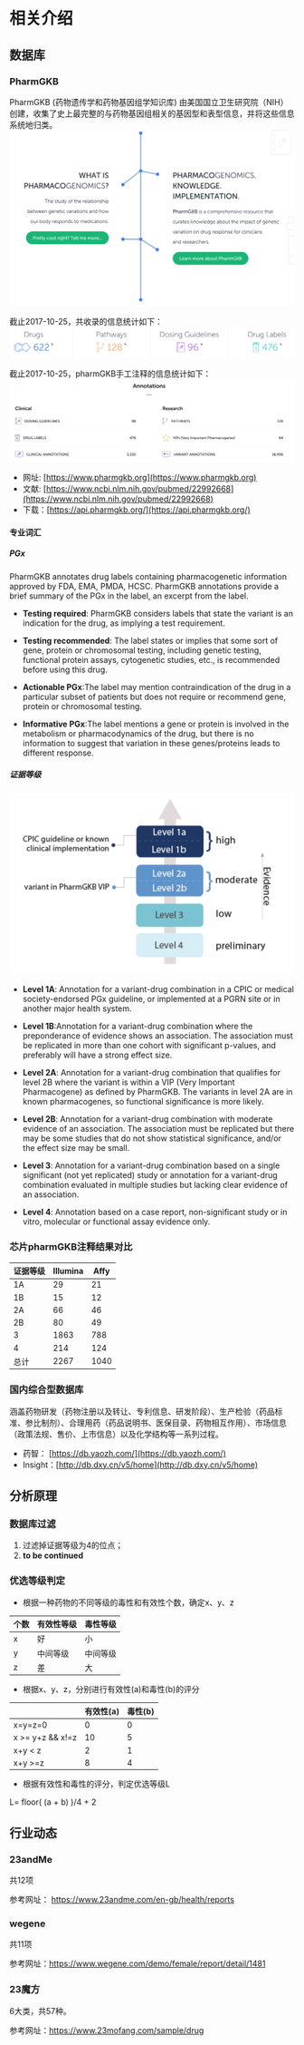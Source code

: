 # 相关介绍

## 数据库

### PharmGKB

PharmGKB (药物遗传学和药物基因组学知识库) 由美国国立卫生研究院（NIH）创建，收集了史上最完整的与药物基因组相关的基因型和表型信息，并将这些信息系统地归类。
![](/assets/pharmgkb.png)


截止2017-10-25，共收录的信息统计如下：
![](/pngs/pharmgkb_stat.png)

截止2017-10-25，pharmGKB手工注释的信息统计如下：
![](/pngs/pharmgkb.sources.png)

- 网址: [https://www.pharmgkb.org](https://www.pharmgkb.org)
- 文献: [https://www.ncbi.nlm.nih.gov/pubmed/22992668](https://www.ncbi.nlm.nih.gov/pubmed/22992668)
- 下载：[https://api.pharmgkb.org/](https://api.pharmgkb.org/)

#### 专业词汇
##### PGx
 
PharmGKB annotates drug labels containing pharmacogenetic information approved by FDA, EMA, PMDA, HCSC. PharmGKB annotations provide a brief summary of the PGx in the label, an excerpt from the label.

- **Testing required**: PharmGKB considers labels that state the variant is an indication for the drug, as implying a test requirement.

- **Testing recommended**: The label states or implies that some sort of gene, protein or chromosomal testing, including genetic testing, functional protein assays, cytogenetic studies, etc., is recommended before using this drug. 

- **Actionable PGx**:The label may mention contraindication of the drug in a particular subset of patients but does not require or recommend gene, protein or chromosomal testing.

- **Informative PGx**:The label mentions a gene or protein is involved in the metabolism or pharmacodynamics of the drug, but there is no information to suggest that variation in these genes/proteins leads to different response.

##### 证据等级
![](/assets/level_of_evidence.png)

- **Level 1A**: Annotation for a variant-drug combination in a CPIC or medical society-endorsed PGx guideline, or implemented at a PGRN site or in another major health system.

- **Level 1B**:Annotation for a variant-drug combination where the preponderance of evidence shows an association. The association must be replicated in more than one cohort with significant p-values, and preferably will have a strong effect size.

- **Level 2A**: Annotation for a variant-drug combination that qualifies for level 2B where the variant is within a VIP (Very Important Pharmacogene) as defined by PharmGKB. The variants in level 2A are in known pharmacogenes, so functional significance is more likely.

- **Level 2B**: Annotation for a variant-drug combination with moderate evidence of an association. The association must be replicated but there may be some studies that do not show statistical significance, and/or the effect size may be small.

- **Level 3**: Annotation for a variant-drug combination based on a single significant (not yet replicated) study or annotation for a variant-drug combination evaluated in multiple studies but lacking clear evidence of an association.

- **Level 4**: Annotation based on a case report, non-significant study or in vitro, molecular or functional assay evidence only.

### 芯片pharmGKB注释结果对比

| 证据等级 | Illumina | Affy |
| -- | -- | -- |
| 1A | 29 | 21 |
| 1B | 15 | 12 |
| 2A | 66 | 46 |
| 2B | 80 | 49 |
| 3 | 1863 | 788 |
| 4 | 214 | 124 |
| 总计 | 2267 | 1040 |

### 国内综合型数据库

涵盖药物研发（药物注册以及转让、专利信息、研发阶段）、生产检验（药品标准、参比制剂）、合理用药（药品说明书、医保目录、药物相互作用）、市场信息（政策法规、售价、上市信息）以及化学结构等一系列过程。
- 药智： [https://db.yaozh.com/](https://db.yaozh.com/)
- Insight：[http://db.dxy.cn/v5/home](http://db.dxy.cn/v5/home)


## 分析原理

### 数据库过滤
1. 过滤掉证据等级为4的位点；
2. **to be continued**

### 优选等级判定

- 根据一种药物的不同等级的毒性和有效性个数，确定x、y、z

| 个数 | 有效性等级 | 毒性等级 |
| -- | -- | -- |
| x | 好 | 小 |
| y | 中间等级 | 中间等级 |
| z | 差 | 大 |

- 根据x、y、z，分别进行有效性(a)和毒性(b)的评分

|  | 有效性(a) | 毒性(b) |
| -- | -- | -- |
| x=y=z=0 | 0 | 0 |
| x >= y+z && x!=z | 10 | 5 |
| x+y < z | 2 | 1 |
| x+y >=z | 8 | 4 |

- 根据有效性和毒性的评分，判定优选等级L

L= floor( (a + b) )/4 + 2


## 行业动态

### 23andMe

共12项

参考网址： https://www.23andme.com/en-gb/health/reports

### wegene

共11项

参考网址：https://www.wegene.com/demo/female/report/detail/1481

### 23魔方

6大类，共57种。

参考网址：https://www.23mofang.com/sample/drug
